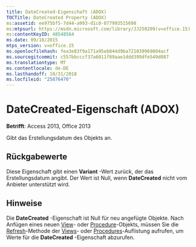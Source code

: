 ```yaml
---
title: DateCreated-Eigenschaft (ADOX)
TOCTitle: DateCreated Property (ADOX)
ms:assetid: ee975bf5-7d44-a993-d1c0-077993515698
ms:mtpsurl: https://msdn.microsoft.com/library/JJ250209(v=office.15)
ms:contentKeyID: 48548564
ms.date: 09/18/2015
mtps_version: v=office.15
ms.openlocfilehash: fea3e83f9a171a95eb844d9ba721039969804acf
ms.sourcegitcommit: c557bbcccf37a6011f89aae1ddd399dfe549d087
ms.translationtype: MT
ms.contentlocale: de-DE
ms.lasthandoff: 10/31/2018
ms.locfileid: "25876470"
---
```

# <a name="datecreated-property-adox"></a>DateCreated-Eigenschaft (ADOX)


**Betrifft**: Access 2013, Office 2013

Gibt das Erstellungsdatum des Objekts an.

## <a name="return-values"></a>Rückgabewerte

Diese Eigenschaft gibt einen **Variant** -Wert zurück, der das Erstellungsdatum angibt. Der Wert ist Null, wenn **DateCreated** nicht vom Anbieter unterstützt wird.

## <a name="remarks"></a>Hinweise

Die **DateCreated** -Eigenschaft ist Null für neu angefügte Objekte. Nach Anfügen eines neuen [View](view-object-adox.md)- oder [Procedure](procedure-object-adox.md)-Objekts, müssen Sie die [Refresh](refresh-method-ado.md)-Methode der [Views](views-collection-adox.md)- oder [Procedures](procedures-collection-adox.md)-Auflistung aufrufen, um Werte für die **DateCreated** -Eigenschaft abzurufen.

